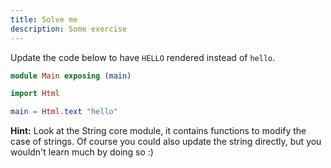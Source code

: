 ```yaml
---
title: Solve me
description: Some exercise
---
```


Update the code below to have `HELLO` rendered instead of `hello`.

```elm
module Main exposing (main)

import Html

main = Html.text "hello"
```

**Hint:** Look at the String core module, it contains functions to modify the case of strings. Of course you could also update the string directly, but you wouldn't learn much by doing so :)
